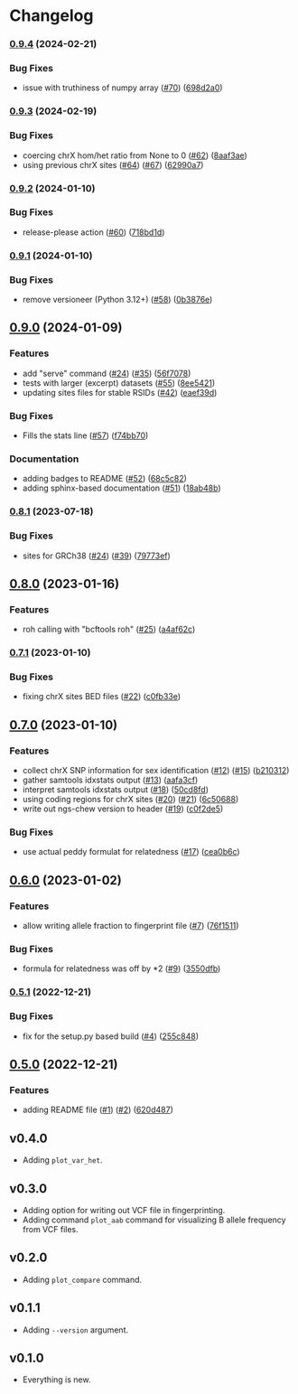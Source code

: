 # Changelog

### [0.9.4](https://www.github.com/bihealth/ngs-chew/compare/v0.9.3...v0.9.4) (2024-02-21)


### Bug Fixes

* issue with truthiness of numpy array ([#70](https://www.github.com/bihealth/ngs-chew/issues/70)) ([698d2a0](https://www.github.com/bihealth/ngs-chew/commit/698d2a0064833b973d22010c052652f830bf0586))

### [0.9.3](https://www.github.com/bihealth/ngs-chew/compare/v0.9.2...v0.9.3) (2024-02-19)


### Bug Fixes

* coercing chrX hom/het ratio from None to 0 ([#62](https://www.github.com/bihealth/ngs-chew/issues/62)) ([8aaf3ae](https://www.github.com/bihealth/ngs-chew/commit/8aaf3ae80834f91640e7b91b48533bb2cbd95444))
* using previous chrX sites ([#64](https://www.github.com/bihealth/ngs-chew/issues/64)) ([#67](https://www.github.com/bihealth/ngs-chew/issues/67)) ([62990a7](https://www.github.com/bihealth/ngs-chew/commit/62990a7ff026e9ed4102ca79640b989a5e26b8f3))

### [0.9.2](https://www.github.com/bihealth/ngs-chew/compare/v0.9.1...v0.9.2) (2024-01-10)


### Bug Fixes

* release-please action ([#60](https://www.github.com/bihealth/ngs-chew/issues/60)) ([718bd1d](https://www.github.com/bihealth/ngs-chew/commit/718bd1d5fa8f38d6e61e2495870e40fa4ff4f221))

### [0.9.1](https://www.github.com/bihealth/ngs-chew/compare/v0.9.0...v0.9.1) (2024-01-10)


### Bug Fixes

* remove versioneer (Python 3.12+) ([#58](https://www.github.com/bihealth/ngs-chew/issues/58)) ([0b3876e](https://www.github.com/bihealth/ngs-chew/commit/0b3876e598207ee992ea2cec311353e86a08fef2))

## [0.9.0](https://www.github.com/bihealth/ngs-chew/compare/v0.8.1...v0.9.0) (2024-01-09)


### Features

* add "serve" command ([#24](https://www.github.com/bihealth/ngs-chew/issues/24)) ([#35](https://www.github.com/bihealth/ngs-chew/issues/35)) ([56f7078](https://www.github.com/bihealth/ngs-chew/commit/56f70788292a675ea5ee262ca344287d17fab94b))
* tests with larger (excerpt) datasets ([#55](https://www.github.com/bihealth/ngs-chew/issues/55)) ([8ee5421](https://www.github.com/bihealth/ngs-chew/commit/8ee54218fe95f453a75cca391b0a6bd3ee75f627))
* updating sites files for stable RSIDs ([#42](https://www.github.com/bihealth/ngs-chew/issues/42)) ([eaef39d](https://www.github.com/bihealth/ngs-chew/commit/eaef39dd1588939687f98d1daae8310ab344d62b))


### Bug Fixes

* Fills the stats line ([#57](https://www.github.com/bihealth/ngs-chew/issues/57)) ([f74bb70](https://www.github.com/bihealth/ngs-chew/commit/f74bb70cd1f54a42ce9187a053be4f9e228ae689))


### Documentation

* adding badges to README ([#52](https://www.github.com/bihealth/ngs-chew/issues/52)) ([68c5c82](https://www.github.com/bihealth/ngs-chew/commit/68c5c828b434c61454ae55c79b50160561a5c672))
* adding sphinx-based documentation ([#51](https://www.github.com/bihealth/ngs-chew/issues/51)) ([18ab48b](https://www.github.com/bihealth/ngs-chew/commit/18ab48b3b4be4501a216383b42dc9ac85a1ce7c7))

### [0.8.1](https://www.github.com/bihealth/ngs-chew/compare/v0.8.0...v0.8.1) (2023-07-18)


### Bug Fixes

* sites for GRCh38 ([#24](https://www.github.com/bihealth/ngs-chew/issues/24)) ([#39](https://www.github.com/bihealth/ngs-chew/issues/39)) ([79773ef](https://www.github.com/bihealth/ngs-chew/commit/79773ef0e829184e763aee61373ae46f6ea83ed5))

## [0.8.0](https://www.github.com/bihealth/ngs-chew/compare/v0.7.1...v0.8.0) (2023-01-16)


### Features

* roh calling with "bcftools roh" ([#25](https://www.github.com/bihealth/ngs-chew/issues/25)) ([a4af62c](https://www.github.com/bihealth/ngs-chew/commit/a4af62ced20bee37b4342d58aca48aaf9d269e68))

### [0.7.1](https://www.github.com/bihealth/ngs-chew/compare/v0.7.0...v0.7.1) (2023-01-10)


### Bug Fixes

* fixing chrX sites BED files ([#22](https://www.github.com/bihealth/ngs-chew/issues/22)) ([c0fb33e](https://www.github.com/bihealth/ngs-chew/commit/c0fb33e1a7261cfe234dba4938725be6755fb5f1))

## [0.7.0](https://www.github.com/bihealth/ngs-chew/compare/v0.6.0...v0.7.0) (2023-01-10)


### Features

* collect chrX SNP information for sex identification ([#12](https://www.github.com/bihealth/ngs-chew/issues/12)) ([#15](https://www.github.com/bihealth/ngs-chew/issues/15)) ([b210312](https://www.github.com/bihealth/ngs-chew/commit/b210312b40a3aad8e524a8765a8e8b2ef8d0aa8f))
* gather samtools idxstats output ([#13](https://www.github.com/bihealth/ngs-chew/issues/13)) ([aafa3cf](https://www.github.com/bihealth/ngs-chew/commit/aafa3cf7ca94005828c5ce2dd9927d3454291d81))
* interpret samtools idxstats output ([#18](https://www.github.com/bihealth/ngs-chew/issues/18)) ([50cd8fd](https://www.github.com/bihealth/ngs-chew/commit/50cd8fdd72d48bc7330ca5afdb5b108210cc3f75))
* using coding regions for chrX sites ([#20](https://www.github.com/bihealth/ngs-chew/issues/20)) ([#21](https://www.github.com/bihealth/ngs-chew/issues/21)) ([6c50688](https://www.github.com/bihealth/ngs-chew/commit/6c506887f809f9fc834e00f290a17097e6486a67))
* write out ngs-chew version to header ([#19](https://www.github.com/bihealth/ngs-chew/issues/19)) ([c0f2de5](https://www.github.com/bihealth/ngs-chew/commit/c0f2de5ff310410c37d3000533cf45d1c062a520))


### Bug Fixes

* use actual peddy formulat for relatedness ([#17](https://www.github.com/bihealth/ngs-chew/issues/17)) ([cea0b6c](https://www.github.com/bihealth/ngs-chew/commit/cea0b6cda3cfcec795172ef95571458ed74d3cab))

## [0.6.0](https://www.github.com/bihealth/ngs-chew/compare/v0.5.1...v0.6.0) (2023-01-02)


### Features

* allow writing allele fraction to fingerprint file ([#7](https://www.github.com/bihealth/ngs-chew/issues/7)) ([76f1511](https://www.github.com/bihealth/ngs-chew/commit/76f1511e2816ad08e37d76a35a0de02ba9e74c51))


### Bug Fixes

* formula for relatedness was off by *2 ([#9](https://www.github.com/bihealth/ngs-chew/issues/9)) ([3550dfb](https://www.github.com/bihealth/ngs-chew/commit/3550dfb0f35ae85b0e30de74cfda6c8db577bd94))

### [0.5.1](https://www.github.com/bihealth/ngs-chew/compare/v0.5.0...v0.5.1) (2022-12-21)


### Bug Fixes

* fix for the setup.py based build ([#4](https://www.github.com/bihealth/ngs-chew/issues/4)) ([255c848](https://www.github.com/bihealth/ngs-chew/commit/255c8482d1c9d14aadf15de95afaf97140e79205))

## [0.5.0](https://www.github.com/bihealth/ngs-chew/compare/v0.4.0...v0.5.0) (2022-12-21)


### Features

* adding README file ([#1](https://www.github.com/bihealth/ngs-chew/issues/1)) ([#2](https://www.github.com/bihealth/ngs-chew/issues/2)) ([620d487](https://www.github.com/bihealth/ngs-chew/commit/620d48747b845e93533a9f84aff082cc03cb2448))

## v0.4.0

- Adding `plot_var_het`.

## v0.3.0

- Adding option for writing out VCF file in fingerprinting.
- Adding command `plot_aab` command for visualizing B allele frequency from VCF files.

## v0.2.0

- Adding `plot_compare` command.

## v0.1.1

- Adding `--version` argument.

## v0.1.0

- Everything is new.
